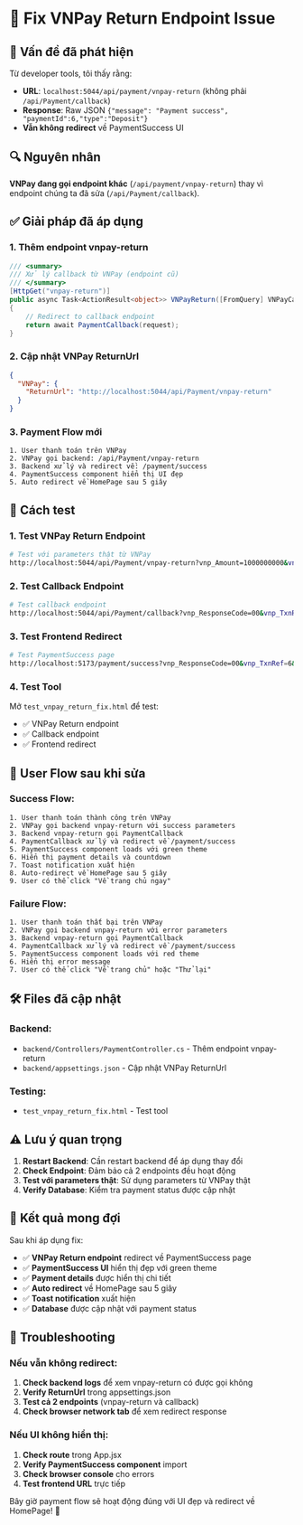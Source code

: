# 🔧 Fix VNPay Return Endpoint Issue

## 🚨 Vấn đề đã phát hiện

Từ developer tools, tôi thấy rằng:
- **URL**: `localhost:5044/api/payment/vnpay-return` (không phải `/api/Payment/callback`)
- **Response**: Raw JSON `{"message": "Payment success", "paymentId":6,"type":"Deposit"}`
- **Vẫn không redirect** về PaymentSuccess UI

## 🔍 Nguyên nhân

**VNPay đang gọi endpoint khác** (`/api/payment/vnpay-return`) thay vì endpoint chúng ta đã sửa (`/api/Payment/callback`).

## ✅ Giải pháp đã áp dụng

### 1. **Thêm endpoint vnpay-return**
```csharp
/// <summary>
/// Xử lý callback từ VNPay (endpoint cũ)
/// </summary>
[HttpGet("vnpay-return")]
public async Task<ActionResult<object>> VNPayReturn([FromQuery] VNPayCallbackRequest request)
{
    // Redirect to callback endpoint
    return await PaymentCallback(request);
}
```

### 2. **Cập nhật VNPay ReturnUrl**
```json
{
  "VNPay": {
    "ReturnUrl": "http://localhost:5044/api/Payment/vnpay-return"
  }
}
```

### 3. **Payment Flow mới**
```
1. User thanh toán trên VNPay
2. VNPay gọi backend: /api/Payment/vnpay-return
3. Backend xử lý và redirect về: /payment/success
4. PaymentSuccess component hiển thị UI đẹp
5. Auto redirect về HomePage sau 5 giây
```

## 🚀 Cách test

### 1. **Test VNPay Return Endpoint**
```bash
# Test với parameters thật từ VNPay
http://localhost:5044/api/Payment/vnpay-return?vnp_Amount=1000000000&vnp_BankCode=NCB&vnp_BankTranNo=VNP15208559&vnp_CardType=ATM&vnp_OrderInfo=6+Thanh+toán+deposit&vnp_ResponseCode=00&vnp_TxnRef=6&vnp_TransactionNo=VNP15208559&vnp_ResponseMessage=Success
```

### 2. **Test Callback Endpoint**
```bash
# Test callback endpoint
http://localhost:5044/api/Payment/callback?vnp_ResponseCode=00&vnp_TxnRef=6&vnp_Amount=1000000000&vnp_TransactionNo=VNP15208559&vnp_ResponseMessage=Success
```

### 3. **Test Frontend Redirect**
```bash
# Test PaymentSuccess page
http://localhost:5173/payment/success?vnp_ResponseCode=00&vnp_TxnRef=6&vnp_Amount=1000000000&vnp_TransactionNo=VNP15208559&vnp_ResponseMessage=Success
```

### 4. **Test Tool**
Mở `test_vnpay_return_fix.html` để test:
- ✅ VNPay Return endpoint
- ✅ Callback endpoint
- ✅ Frontend redirect

## 🔄 User Flow sau khi sửa

### Success Flow:
```
1. User thanh toán thành công trên VNPay
2. VNPay gọi backend vnpay-return với success parameters
3. Backend vnpay-return gọi PaymentCallback
4. PaymentCallback xử lý và redirect về /payment/success
5. PaymentSuccess component loads với green theme
6. Hiển thị payment details và countdown
7. Toast notification xuất hiện
8. Auto-redirect về HomePage sau 5 giây
9. User có thể click "Về trang chủ ngay"
```

### Failure Flow:
```
1. User thanh toán thất bại trên VNPay
2. VNPay gọi backend vnpay-return với error parameters
3. Backend vnpay-return gọi PaymentCallback
4. PaymentCallback xử lý và redirect về /payment/success
5. PaymentSuccess component loads với red theme
6. Hiển thị error message
7. User có thể click "Về trang chủ" hoặc "Thử lại"
```

## 🛠️ Files đã cập nhật

### Backend:
- `backend/Controllers/PaymentController.cs` - Thêm endpoint vnpay-return
- `backend/appsettings.json` - Cập nhật VNPay ReturnUrl

### Testing:
- `test_vnpay_return_fix.html` - Test tool

## ⚠️ Lưu ý quan trọng

1. **Restart Backend**: Cần restart backend để áp dụng thay đổi
2. **Check Endpoint**: Đảm bảo cả 2 endpoints đều hoạt động
3. **Test với parameters thật**: Sử dụng parameters từ VNPay thật
4. **Verify Database**: Kiểm tra payment status được cập nhật

## 🎯 Kết quả mong đợi

Sau khi áp dụng fix:
- ✅ **VNPay Return endpoint** redirect về PaymentSuccess page
- ✅ **PaymentSuccess UI** hiển thị đẹp với green theme
- ✅ **Payment details** được hiển thị chi tiết
- ✅ **Auto redirect** về HomePage sau 5 giây
- ✅ **Toast notification** xuất hiện
- ✅ **Database** được cập nhật với payment status

## 🔧 Troubleshooting

### Nếu vẫn không redirect:
1. **Check backend logs** để xem vnpay-return có được gọi không
2. **Verify ReturnUrl** trong appsettings.json
3. **Test cả 2 endpoints** (vnpay-return và callback)
4. **Check browser network tab** để xem redirect response

### Nếu UI không hiển thị:
1. **Check route** trong App.jsx
2. **Verify PaymentSuccess component** import
3. **Check browser console** cho errors
4. **Test frontend URL** trực tiếp

Bây giờ payment flow sẽ hoạt động đúng với UI đẹp và redirect về HomePage! 🎉
